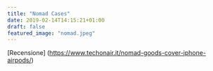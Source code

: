 ```yaml
---
title: "Nomad Cases"
date: 2019-02-14T14:15:21+01:00
draft: false
featured_image: "nomad.jpeg"
---
```

[Recensione] (https://www.techonair.it/nomad-goods-cover-iphone-airpods/)
